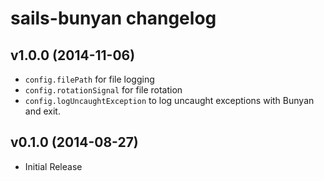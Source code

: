 # sails-bunyan changelog

## v1.0.0 (2014-11-06)

 * `config.filePath` for file logging
 * `config.rotationSignal` for file rotation
 * `config.logUncaughtException` to log uncaught exceptions with Bunyan
   and exit.

## v0.1.0 (2014-08-27)

 * Initial Release
